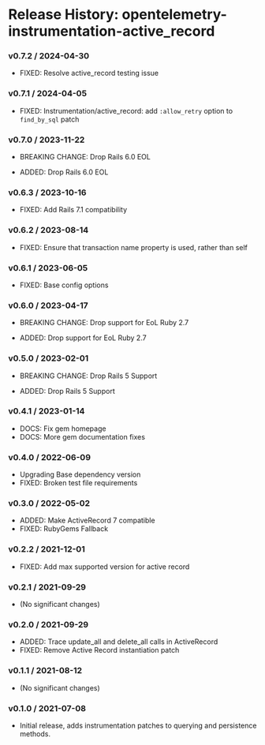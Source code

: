 # Release History: opentelemetry-instrumentation-active_record

### v0.7.2 / 2024-04-30

* FIXED: Resolve active_record testing issue

### v0.7.1 / 2024-04-05

* FIXED: Instrumentation/active_record: add `:allow_retry` option to `find_by_sql` patch

### v0.7.0 / 2023-11-22

* BREAKING CHANGE: Drop Rails 6.0 EOL

* ADDED: Drop Rails 6.0 EOL

### v0.6.3 / 2023-10-16

* FIXED: Add Rails 7.1 compatibility

### v0.6.2 / 2023-08-14

* FIXED: Ensure that transaction name property is used, rather than self

### v0.6.1 / 2023-06-05

* FIXED: Base config options 

### v0.6.0 / 2023-04-17

* BREAKING CHANGE: Drop support for EoL Ruby 2.7 

* ADDED: Drop support for EoL Ruby 2.7 

### v0.5.0 / 2023-02-01

* BREAKING CHANGE: Drop Rails 5 Support 

* ADDED: Drop Rails 5 Support 

### v0.4.1 / 2023-01-14

* DOCS: Fix gem homepage 
* DOCS: More gem documentation fixes 

### v0.4.0 / 2022-06-09

* Upgrading Base dependency version
* FIXED: Broken test file requirements 

### v0.3.0 / 2022-05-02

* ADDED: Make ActiveRecord 7 compatible 
* FIXED: RubyGems Fallback 

### v0.2.2 / 2021-12-01

* FIXED: Add max supported version for active record 

### v0.2.1 / 2021-09-29

* (No significant changes)

### v0.2.0 / 2021-09-29

* ADDED: Trace update_all and delete_all calls in ActiveRecord 
* FIXED: Remove Active Record instantiation patch 

### v0.1.1 / 2021-08-12

* (No significant changes)

### v0.1.0 / 2021-07-08

* Initial release, adds instrumentation patches to querying and persistence methods.
